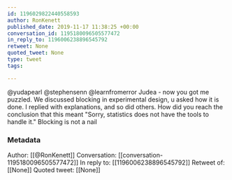 ```yaml
---
id: 1196029822440558593
author: RonKenett
published_date: 2019-11-17 11:38:25 +00:00
conversation_id: 1195180096505577472
in_reply_to: 1196006238896545792
retweet: None
quoted_tweet: None
type: tweet
tags:

---
```


@yudapearl @stephensenn @learnfromerror Judea - now you got me puzzled. We discussed blocking in experimental design, u asked how it is done. I replied with explanations, and so did others. How did you reach the conclusion that this meant "Sorry, statistics does not have the tools to handle it." Blocking is not a nail

### Metadata

Author: [[@RonKenett]]
Conversation: [[conversation-1195180096505577472]]
In reply to: [[1196006238896545792]]
Retweet of: [[None]]
Quoted tweet: [[None]]
